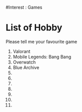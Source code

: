 #Interest   : Games 


# List of Hobby
Please tell me your favourite game 
1. Valorant 
2. Mobile Legends: Bang Bang
3. Overwatch  
4. Blue Archive
5.
6.
7.
8.
9.
10.
11.



